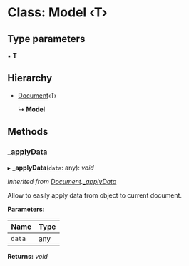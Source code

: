 # Class: Model ‹**T**›

## Type parameters

▪ **T**

## Hierarchy

* [Document](document.md)‹T›

  ↳ **Model**

## Methods

###  _applyData

▸ **_applyData**(`data`: any): *void*

*Inherited from [Document](document.md).[_applyData](document.md#_applydata)*

Allow to easily apply data from object to current document.

**Parameters:**

Name | Type |
------ | ------ |
`data` | any |

**Returns:** *void*
